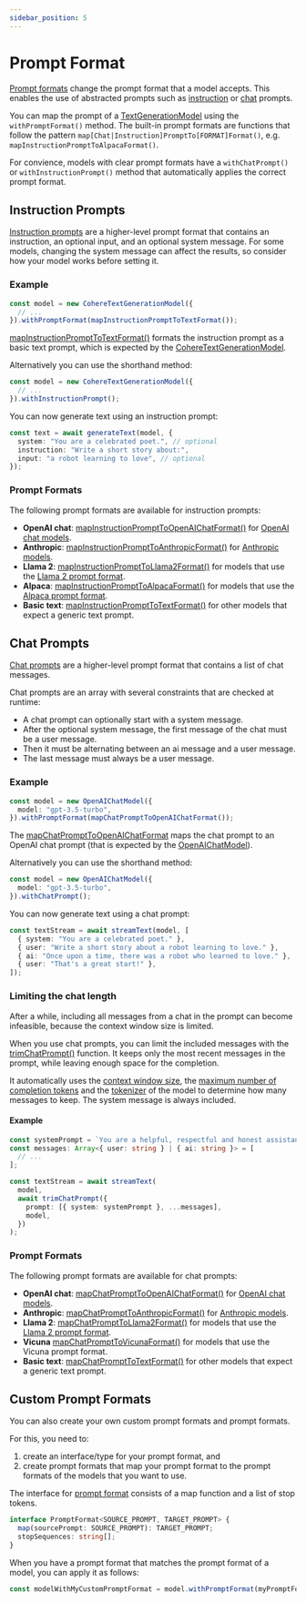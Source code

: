 ```yaml
---
sidebar_position: 5
---
```


# Prompt Format

[Prompt formats](/api/interfaces/PromptFormat) change the prompt format that a model accepts.
This enables the use of abstracted prompts such as [instruction](/api/modules#instructionprompt) or [chat](/api/modules#chatprompt) prompts.

You can map the prompt of a [TextGenerationModel](/api/interfaces/TextGenerationModel) using the `withPromptFormat()` method. The built-in prompt formats are functions that follow the pattern `map[Chat|Instruction]PromptTo[FORMAT]Format()`, e.g. `mapInstructionPromptToAlpacaFormat()`.

For convience, models with clear prompt formats have a `withChatPrompt()` or `withInstructionPrompt()` method that automatically applies the correct prompt format.

## Instruction Prompts

[Instruction prompts](/api/modules#instructionprompt) are a higher-level prompt format that contains an instruction, an optional input, and an optional system message. For some models, changing the system message can affect the results, so consider how your model works before setting it.

### Example

```ts
const model = new CohereTextGenerationModel({
  // ...
}).withPromptFormat(mapInstructionPromptToTextFormat());
```

[mapInstructionPromptToTextFormat()](/api/modules#mapinstructionprompttotextformat) formats the instruction prompt as a basic text prompt, which is expected by the [CohereTextGenerationModel](/api/classes/CohereTextGenerationModel).

Alternatively you can use the shorthand method:

```ts
const model = new CohereTextGenerationModel({
  // ...
}).withInstructionPrompt();
```

You can now generate text using an instruction prompt:

```ts
const text = await generateText(model, {
  system: "You are a celebrated poet.", // optional
  instruction: "Write a short story about:",
  input: "a robot learning to love", // optional
});
```

### Prompt Formats

The following prompt formats are available for instruction prompts:

- **OpenAI chat**: [mapInstructionPromptToOpenAIChatFormat()](/api/modules#mapinstructionprompttoopenaichatformat)
  for [OpenAI chat models](/api/classes/OpenAIChatModel).
- **Anthropic**: [mapInstructionPromptToAnthropicFormat()](/api/modules#mapinstructionprompttoanthropicformat)
  for [Anthropic models](/api/classes/AnthropicTextGenerationModel).
- **Llama 2**: [mapInstructionPromptToLlama2Format()](/api/modules#mapinstructionprompttollama2format)
  for models that use the [Llama 2 prompt format](https://www.philschmid.de/llama-2#how-to-prompt-llama-2-chat).
- **Alpaca**: [mapInstructionPromptToAlpacaFormat()](/api/modules#mapinstructionprompttoalpacaformat)
  for models that use the [Alpaca prompt format](https://github.com/tatsu-lab/stanford_alpaca#data-release).
- **Basic text**: [mapInstructionPromptToTextFormat()](/api/modules#mapinstructionprompttotextformat)
  for other models that expect a generic text prompt.

## Chat Prompts

[Chat prompts](/api/modules#chatprompt) are a higher-level prompt format that contains a list of chat messages.

Chat prompts are an array with several constraints that are checked at runtime:

- A chat prompt can optionally start with a system message.
- After the optional system message, the first message of the chat must be a user message.
- Then it must be alternating between an ai message and a user message.
- The last message must always be a user message.

### Example

```ts
const model = new OpenAIChatModel({
  model: "gpt-3.5-turbo",
}).withPromptFormat(mapChatPromptToOpenAIChatFormat());
```

The [mapChatPromptToOpenAIChatFormat](/api/modules#mapchatprompttoopenaichatformat) maps the chat prompt to an OpenAI chat prompt (that is expected by the [OpenAIChatModel](/api/classes/OpenAIChatModel)).

Alternatively you can use the shorthand method:

```ts
const model = new OpenAIChatModel({
  model: "gpt-3.5-turbo",
}).withChatPrompt();
```

You can now generate text using a chat prompt:

```ts
const textStream = await streamText(model, [
  { system: "You are a celebrated poet." },
  { user: "Write a short story about a robot learning to love." },
  { ai: "Once upon a time, there was a robot who learned to love." },
  { user: "That's a great start!" },
]);
```

### Limiting the chat length

After a while, including all messages from a chat in the prompt can become infeasible, because the context window size is limited.

When you use chat prompts, you can limit the included messages with the [trimChatPrompt()](/api/modules#trimchatprompt) function.
It keeps only the most recent messages in the prompt, while leaving enough space for the completion.

It automatically uses the [context window size](/api/interfaces/TextGenerationModel#contextwindowsize), the [maximum number of completion tokens](/api/interfaces/TextGenerationModel#maxcompletiontokens) and the [tokenizer](/api/interfaces/TextGenerationModel#tokenizer) of the model to determine how many messages to keep. The system message is always included.

#### Example

```ts
const systemPrompt = `You are a helpful, respectful and honest assistant.`;
const messages: Array<{ user: string } | { ai: string }> = [
  // ...
];

const textStream = await streamText(
  model,
  await trimChatPrompt({
    prompt: [{ system: systemPrompt }, ...messages],
    model,
  })
);
```

### Prompt Formats

The following prompt formats are available for chat prompts:

- **OpenAI chat**: [mapChatPromptToOpenAIChatFormat()](/api/modules#mapchatprompttoopenaichatformat)
  for [OpenAI chat models](/api/classes/OpenAIChatModel).
- **Anthropic**: [mapChatPromptToAnthropicFormat()](/api/modules#mapchatprompttoanthropicformat)
  for [Anthropic models](/api/classes/AnthropicTextGenerationModel).
- **Llama 2**: [mapChatPromptToLlama2Format()](/api/modules#mapchatprompttollama2format)
  for models that use the [Llama 2 prompt format](https://www.philschmid.de/llama-2#how-to-prompt-llama-2-chat).
- **Vicuna** [mapChatPromptToVicunaFormat()](/api/modules#mapchatprompttovicunaformat)
  for models that use the Vicuna prompt format.
- **Basic text**: [mapChatPromptToTextFormat()](/api/modules#mapchatprompttotextformat)
  for other models that expect a generic text prompt.

## Custom Prompt Formats

You can also create your own custom prompt formats and prompt formats.

For this, you need to:

1. create an interface/type for your prompt format, and
2. create prompt formats that map your prompt format to the prompt formats of the models that you want to use.

The interface for [prompt format](/api/interfaces/PromptFormat) consists of a map function
and a list of stop tokens.

```ts
interface PromptFormat<SOURCE_PROMPT, TARGET_PROMPT> {
  map(sourcePrompt: SOURCE_PROMPT): TARGET_PROMPT;
  stopSequences: string[];
}
```

When you have a prompt format that matches the prompt format of a model, you can apply it as follows:

```ts
const modelWithMyCustomPromptFormat = model.withPromptFormat(myPromptFormat);
```
